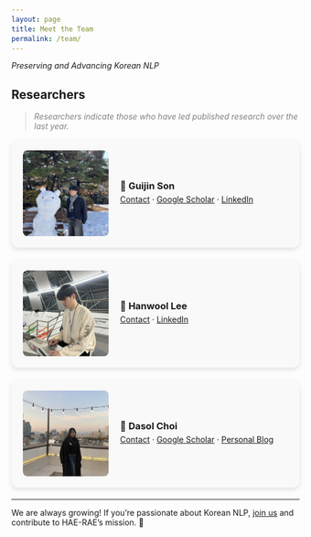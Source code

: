 ```yaml
---
layout: page
title: Meet the Team
permalink: /team/
---
```



*Preserving and Advancing Korean NLP*


## Researchers

> <span style="color:gray"> *Researchers indicate those who have led published research over the last year.* </span>

<!-- Team Member Card 1 -->
<div style="display: flex; align-items: center; gap: 20px; background-color: #f9f9f9; border-radius: 12px; box-shadow: 0 4px 8px rgba(0, 0, 0, 0.1); padding: 20px; margin-bottom: 20px;">
    <img src="https://github.com/HAE-RAE/home/blob/main/assets/gson.jpeg" alt="Guijin Son" 
         style="width: 150px; height: 150px; object-fit: cover; border-radius: 8px;">
    <div>
        <h3 style="margin: 0;">📢 <strong>Guijin Son</strong></h3>
        <p style="margin: 5px 0;">
            <a href="mailto:spthsrbwls123@yonsei.ac.kr" target="_blank">Contact</a> ·  
            <a href="https://scholar.google.com/citations?user=Zf_eLDsAAAAJ&hl=en&oi=ao" target="_blank">Google Scholar</a> ·  
            <a href="https://www.linkedin.com/in/guijin-son-4909331bb/" target="_blank">LinkedIn</a>
        </p>
    </div>
</div>

<!-- Team Member Card 2 -->
<div style="display: flex; align-items: center; gap: 20px; background-color: #f9f9f9; border-radius: 12px; box-shadow: 0 4px 8px rgba(0, 0, 0, 0.1); padding: 20px; margin-bottom: 20px;">
    <img src="https://github.com/HAE-RAE/home/blob/main/assets/hw_lee.jpeg" alt="Hanwool Lee" 
         style="width: 150px; height: 150px; object-fit: cover; border-radius: 8px;">
    <div>
        <h3 style="margin: 0;">📢 <strong>Hanwool Lee</strong></h3>
        <p style="margin: 5px 0;">
            <a href="mailto:spthsrbwls123@yonsei.ac.kr" target="_blank">Contact</a> ·  
            <a href="https://www.linkedin.com/in/hanwoolalbert" target="_blank">LinkedIn</a>
        </p>
    </div>
</div>

<!-- Team Member Card 3 -->
<div style="display: flex; align-items: center; gap: 20px; background-color: #f9f9f9; border-radius: 12px; box-shadow: 0 4px 8px rgba(0, 0, 0, 0.1); padding: 20px; margin-bottom: 20px;">
    <img src="https://github.com/HAE-RAE/home/blob/main/assets/ds_choi.jpeg" alt="Dasol Choi" 
         style="width: 150px; height: 150px; object-fit: cover; border-radius: 8px;">
    <div>
        <h3 style="margin: 0;">📢 <strong>Dasol Choi</strong></h3>
        <p style="margin: 5px 0;">
            <a href="mailto:dasolchoi@yonsei.ac.kr" target="_blank">Contact</a> ·  
            <a href="https://scholar.google.com/citations?user=qEQMMuoAAAAJ&hl=ko" target="_blank">Google Scholar</a> ·  
            <a href="https://github.com/Dasol-Choi" target="_blank">Personal Blog</a>
        </p>
    </div>
</div>

---

We are always growing! If you’re passionate about Korean NLP, [join us](mailto:spthsrbwls123@yonsei.ac.kr) and contribute to HAE-RAE’s mission. 🚀
